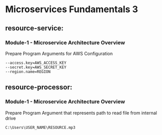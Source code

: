 # Microservices Fundamentals 3

## resource-service:

### Module-1 - Microservice Architecture Overview

Prepare Program Arguments for AWS Configuration

```commandline
--access.key=AWS_ACCESS_KEY
--secret.key=AWS_SECRET_KEY
--region.name=REGION
```

## resource-processor:

### Module-1 - Microservice Architecture Overview

Prepare Program Argument that represents path to read file from internal drive

```commandline
C:\Users\USER_NAME\RESOURCE.mp3
```